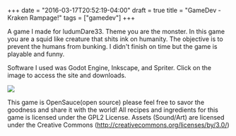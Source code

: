+++
date = "2016-03-17T20:52:19-04:00"
draft = true
title = "GameDev - Kraken Rampage!"
tags = ["gamedev"]
+++

A game I made for ludumDare33. Theme you are the monster. In this game you are a squid like creature that shits ink on humanity.
The objective is to prevent the humans from bunking. I didn't finish on time but the game is playable and funny. 

Software I used was Godot Engine, Inkscape, and Spriter. Click on the image to access the site and downloads.

<a href="http://ludumdare.com/compo/ludum-dare-33/?action=preview&uid=34284"><img src="http://ludumdare.com/compo/wp-content/compo2//479518/34284-shot0-1440377998.png-eq-900-500.jpg"/></a>

This game is OpenSauce(open source) please feel free to savor the goodness and share it with the world! All recipes and ingredients for this game is licensed under the GPL2 License. Assets (Sound/Art) are licensed under the Creative Commons (http://creativecommons.org/licenses/by/3.0/)
